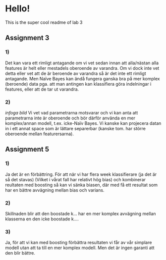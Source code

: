 # Hello!
This is the super cool readme of lab 3

## Assignment 3
### 1)
Det kan vara ett rimligt antagande om vi vet sedan innan att alla/nästan alla features är helt eller mestadels oberoende av varandra. Om vi dock inte vet detta eller vet att de är beroende av varandra så är det inte ett rimligt antagande. Men Naïve Bayes kan ändå fungera ganska bra på mer komplex (beroende) data pga. att man antingen kan klassifiera göra indelningar i features, eller att de tar ut varandra.

### 2)
*infoga bild*
Vi vet vad parametrarna motsvarar och vi kan anta att parametrarna inte är oberoende och bör därför använda en mer komplex/annan modell, t.ex. icke-Naïv Bayes. Vi kanske kan projecera datan in i ett annat space som är lättare separerbar (kanske tom. har större oberoende mellan featurersarna).


## Assignment 5
### 1)
Ja det är en förbättring. För att när vi har flera week klassifierare (ja det är så det stavas) (Vilket i vårat fall har relativt hög bias) och kombinerar reultaten med boosting så kan vi sänka biasen, där med få ett resultat som har en bättre avvägning mellan bias och varians.

### 2)
Skillnaden blir att den boostade k... har en mer komplex avvägning mellan klasserna en den icke boostade k....

### 3)
Ja, för att vi kan med boosting förbättra resultaten vi får av vår simplare modell utan att ta till en mer komplex modell. Men det är ingen garanti att den blir bättre.
